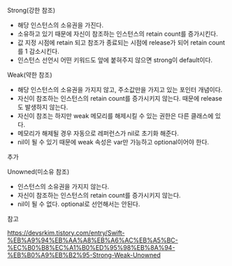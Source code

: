 Strong(강한 참조)

- 해당 인스턴스의 소유권을 가진다. 
- 소유하고 있기 때문에 자신이 참조하는 인스턴스의 retain count를 증가시킨다. 
- 값 지정 시점에 retain 되고 참조가 종료되는 시점에 release가 되어 retain count를 1 감소시킨다.
- 인스턴스 선언시 어떤 키워드도 앞에 붙혀주지 않으면 strong이 default이다.

Weak(약한 참조)

+ 해당 인스턴스의 소유권을 가지지 않고, 주소값만을 가지고 있는 포인터 개념이다. 
+ 자신이 참조하는 인스턴스의 retain count를 증가시키지 않는다. 때문에 release도 발생하지 않는다.
+ 자신이 참조는 하지만 weak 메모리를 해제시킬 수 있는 권한은 다른 클래스에 있다. 
+ 메모리가 해제될 경우 자동으로 레퍼런스가 nil로 초기화 해준다. 
+ nil이 될 수 있기 때문에 weak 속성은 var만 가능하고 optional이어야 한다. 



추가

Unowned(미소유 참조)

+ 인스턴스의 소유권을 가지지 않는다.
+ 자신이 참조하는 인스턴스의 retain count를 증가시키지 않는다. 
+ nil이 될 수 없다. optional로 선언해서는 안된다.



참고

https://devsrkim.tistory.com/entry/Swift-%EB%A9%94%EB%AA%A8%EB%A6%AC%EB%A5%BC-%EC%B0%B8%EC%A1%B0%ED%95%98%EB%8A%94-%EB%B0%A9%EB%B2%95-Strong-Weak-Unowned